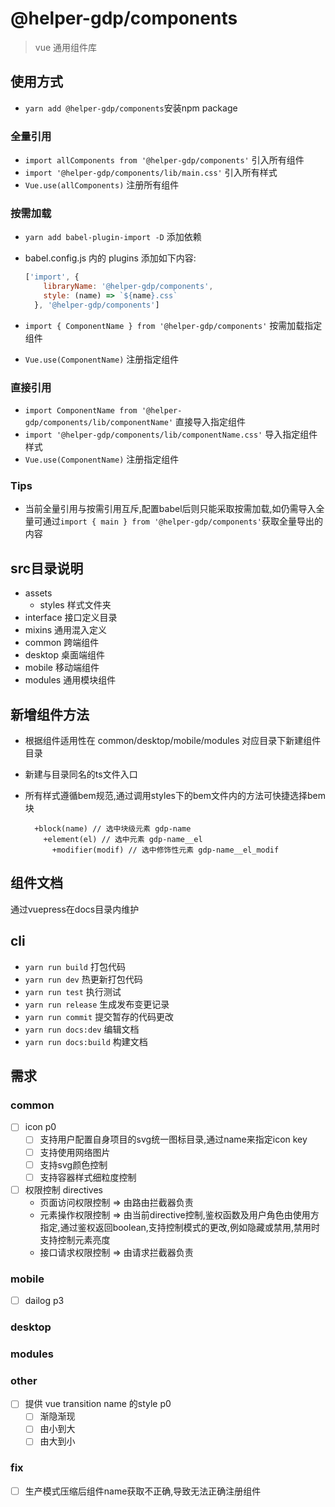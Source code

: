 # @helper-gdp/components

> vue 通用组件库

## 使用方式

* `yarn add @helper-gdp/components`安装npm package

### 全量引用

* `import allComponents from '@helper-gdp/components'` 引入所有组件
* `import '@helper-gdp/components/lib/main.css'` 引入所有样式
* `Vue.use(allComponents)` 注册所有组件

### 按需加载

* `yarn add babel-plugin-import -D` 添加依赖
* babel.config.js 内的 plugins 添加如下内容:

  ```JavaScript
  ['import', {
      libraryName: '@helper-gdp/components',
      style: (name) => `${name}.css`
    }, '@helper-gdp/components']
  ```

* `import { ComponentName } from '@helper-gdp/components'` 按需加载指定组件
* `Vue.use(ComponentName)` 注册指定组件

### 直接引用

* `import ComponentName from '@helper-gdp/components/lib/componentName'` 直接导入指定组件
* `import '@helper-gdp/components/lib/componentName.css'` 导入指定组件样式
* `Vue.use(ComponentName)` 注册指定组件

### Tips

* 当前全量引用与按需引用互斥,配置babel后则只能采取按需加载,如仍需导入全量可通过`import { main } from '@helper-gdp/components'`获取全量导出的内容

## src目录说明

* assets
  * styles 样式文件夹
* interface 接口定义目录
* mixins 通用混入定义
* common 跨端组件
* desktop 桌面端组件
* mobile 移动端组件
* modules 通用模块组件

## 新增组件方法

* 根据组件适用性在 common/desktop/mobile/modules 对应目录下新建组件目录
* 新建与目录同名的ts文件入口
* 所有样式遵循bem规范,通过调用styles下的bem文件内的方法可快捷选择bem块

  ```stylus
    +block(name) // 选中块级元素 gdp-name
      +element(el) // 选中元素 gdp-name__el
        +modifier(modif) // 选中修饰性元素 gdp-name__el_modif
  ```

## 组件文档

通过vuepress在docs目录内维护

## cli

* `yarn run build` 打包代码
* `yarn run dev` 热更新打包代码
* `yarn run test` 执行测试
* `yarn run release` 生成发布变更记录
* `yarn run commit` 提交暂存的代码更改
* `yarn run docs:dev` 编辑文档
* `yarn run docs:build` 构建文档

## 需求

### common

* [ ] icon p0
  * [ ] 支持用户配置自身项目的svg统一图标目录,通过name来指定icon key
  * [ ] 支持使用网络图片
  * [ ] 支持svg颜色控制
  * [ ] 支持容器样式细粒度控制

* [ ] 权限控制 directives
  * 页面访问权限控制 => 由路由拦截器负责
  * 元素操作权限控制 => 由当前directive控制,鉴权函数及用户角色由使用方指定,通过鉴权返回boolean,支持控制模式的更改,例如隐藏或禁用,禁用时支持控制元素亮度
  * 接口请求权限控制 => 由请求拦截器负责

### mobile

* [ ] dailog p3

### desktop

### modules

### other

* [ ] 提供 vue transition name 的style p0
  * [ ] 渐隐渐现
  * [ ] 由小到大
  * [ ] 由大到小

### fix

* [ ] 生产模式压缩后组件name获取不正确,导致无法正确注册组件
